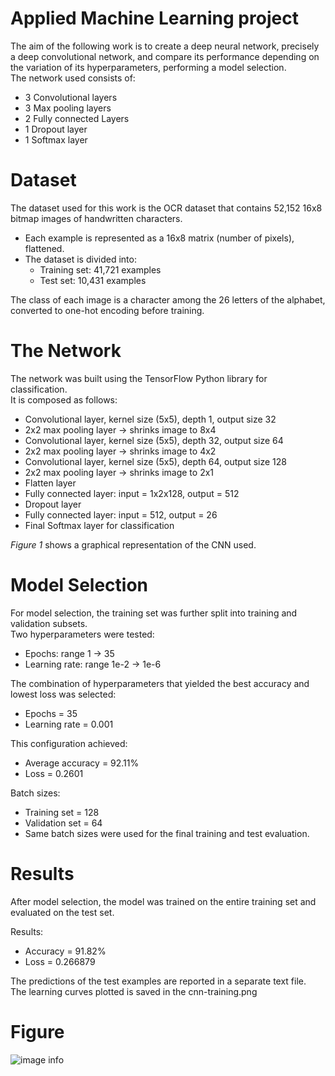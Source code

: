 # Applied Machine Learning project

The aim of the following work is to create a deep neural network, precisely
a deep convolutional network, and compare its performance depending on the
variation of its hyperparameters, performing a model selection.  
The network used consists of:

- 3 Convolutional layers  
- 3 Max pooling layers  
- 2 Fully connected Layers  
- 1 Dropout layer  
- 1 Softmax layer  

# Dataset

The dataset used for this work is the OCR dataset that contains 52,152 16x8
bitmap images of handwritten characters.  

- Each example is represented as a 16x8 matrix (number of pixels), flattened.  
- The dataset is divided into:
  - Training set: 41,721 examples  
  - Test set: 10,431 examples  

The class of each image is a character among the 26 letters of the alphabet,  
converted to one-hot encoding before training.  

# The Network

The network was built using the TensorFlow Python library for classification.  
It is composed as follows:

- Convolutional layer, kernel size (5x5), depth 1, output size 32  
- 2x2 max pooling layer → shrinks image to 8x4  
- Convolutional layer, kernel size (5x5), depth 32, output size 64  
- 2x2 max pooling layer → shrinks image to 4x2  
- Convolutional layer, kernel size (5x5), depth 64, output size 128  
- 2x2 max pooling layer → shrinks image to 2x1  
- Flatten layer  
- Fully connected layer: input = 1x2x128, output = 512  
- Dropout layer  
- Fully connected layer: input = 512, output = 26  
- Final Softmax layer for classification  

_Figure 1_ shows a graphical representation of the CNN used.  

# Model Selection

For model selection, the training set was further split into training and validation subsets.  
Two hyperparameters were tested:

- Epochs: range 1 → 35  
- Learning rate: range 1e-2 → 1e-6  

The combination of hyperparameters that yielded the best accuracy and lowest loss was selected:  

- Epochs = 35  
- Learning rate = 0.001  

This configuration achieved:  

- Average accuracy = 92.11%  
- Loss = 0.2601  

Batch sizes:  
- Training set = 128  
- Validation set = 64  
- Same batch sizes were used for the final training and test evaluation.  

# Results

After model selection, the model was trained on the entire training set and evaluated on the test set.  

Results:  

- Accuracy = 91.82%  
- Loss = 0.266879  

The predictions of the test examples are reported in a separate text file.  
The learning curves plotted is saved in the cnn-training.png

# Figure

![image info](cnn_structurr.png)

